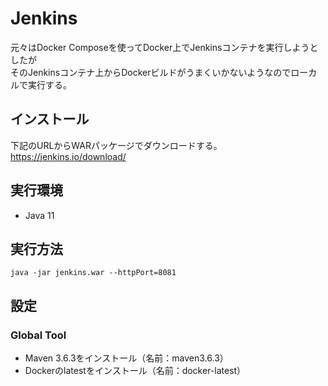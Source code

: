 # Jenkins
元々はDocker Composeを使ってDocker上でJenkinsコンテナを実行しようとしたが  
そのJenkinsコンテナ上からDockerビルドがうまくいかないようなのでローカルで実行する。

## インストール
下記のURLからWARパッケージでダウンロードする。  
https://jenkins.io/download/

## 実行環境
- Java 11

## 実行方法
```
java -jar jenkins.war --httpPort=8081
```

## 設定
### Global Tool
- Maven 3.6.3をインストール（名前：maven3.6.3）
- Dockerのlatestをインストール（名前：docker-latest）